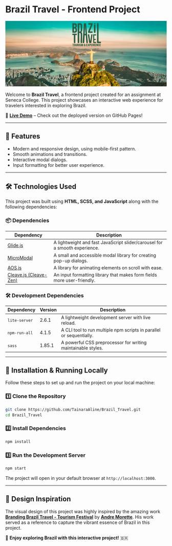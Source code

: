 # Brazil Travel - Frontend Project

[![Brazil Travel Banner](banner.PNG)](https://tainaraaline.github.io/Brazil_Travel/)

Welcome to **Brazil Travel**, a frontend project created for an assignment at Seneca College. This project showcases an interactive web experience for travelers interested in exploring Brazil.

🔗 **[Live Demo](https://tainaraaline.github.io/Brazil_Travel/)** – Check out the deployed version on GitHub Pages!

---

## 🚀 Features

- Modern and responsive design, using mobile-first pattern.
- Smooth animations and transitions.
- Interactive modal dialogs.
- Input formatting for better user experience.

---

## 🛠️ Technologies Used

This project was built using **HTML, SCSS, and JavaScript** along with the following dependencies:

### 📦 Dependencies

| Dependency                                                   | Description                                                                |
| ------------------------------------------------------------ | -------------------------------------------------------------------------- |
| [Glide.js](https://glidejs.com/)                             | A lightweight and fast JavaScript slider/carousel for a smooth experience. |
| [MicroModal](https://micromodal.vercel.app/)                 | A small and accessible modal library for creating pop-up dialogs.          |
| [AOS.js](https://michalsnik.github.io/aos/)                  | A library for animating elements on scroll with ease.                      |
| [Cleave.js (Cleave-Zen)](https://nosir.github.io/cleave.js/) | An input formatting library that makes form fields more user-friendly.     |

### 🛠 Development Dependencies

| Dependency    | Version | Description                                                         |
| ------------- | ------- | ------------------------------------------------------------------- |
| `lite-server` | 2.6.1   | A lightweight development server with live reload.                  |
| `npm-run-all` | 4.1.5   | A CLI tool to run multiple npm scripts in parallel or sequentially. |
| `sass`        | 1.85.1  | A powerful CSS preprocessor for writing maintainable styles.        |

---

## 📌 Installation & Running Locally

Follow these steps to set up and run the project on your local machine:

### 1️⃣ Clone the Repository

```sh
git clone https://github.com/TainaraAline/Brazil_Travel.git
cd Brazil_Travel
```

### 2️⃣ Install Dependencies

```sh
npm install
```

### 3️⃣ Run the Development Server

```sh
npm start
```

The project will open in your default browser at `http://localhost:3000`.

---

## 🎨 Design Inspiration

The visual design of this project was highly inspired by the amazing work **[Branding Brazil Travel - Tourism Festival](https://www.behance.net/gallery/96319971/Branding-Brazil-Travel-Tourism-Festival?tracking_source=search_projects|brazil+travel&l=0)** by **[Andre Morette](https://www.behance.net/morette)**. His work served as a reference to capture the vibrant essence of Brazil in this project.

🚀 **Enjoy exploring Brazil with this interactive project!** 🇧🇷
